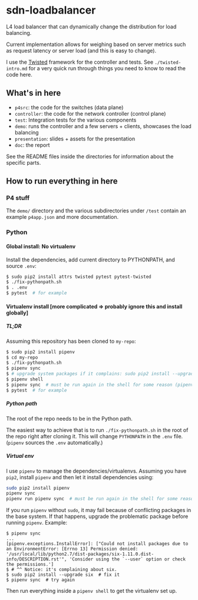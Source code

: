 # sdn-loadbalancer

L4 load balancer that can dynamically change the distribution for load balancing.

Current implementation allows for weighing based on server metrics such as request latency or server load (and this is easy to change).

I use the [Twisted](https://twistedmatrix.com/) framework for the controller and tests. See `./twisted-intro.md` for a very quick run through things you need to know to read the code here.

## What's in here

* `p4src`: the code for the switches (data plane)
* `controller`: the code for the network controller (control plane)
* `test`: Integration tests for the various components
* `demo`: runs the controller and a few servers + clients, showcases the load balancing
* `presentation`: slides + assets for the presentation
* `doc`: the report

See the README files inside the directories for information about the specific parts.

## How to run everything in here

### P4 stuff

The `demo/` directory and the various subdirectories under `/test` contain an example `p4app.json` and more documentation.

### Python

#### Global install: No virtualenv

Install the dependencies, add current directory to PYTHONPATH, and source `.env`:
```sh
$ sudo pip2 install attrs twisted pytest pytest-twisted
$ ./fix-pythonpath.sh
$ . .env
$ pytest  # for example
```
#### Virtualenv install [more complicated => probably ignore this and install globally]

##### TL;DR

Assuming this repository has been cloned to `my-repo`:

```sh
$ sudo pip2 install pipenv
$ cd my-repo
$ ./fix-pythonpath.sh
$ pipenv sync
$ # upgrade system packages if it complains: sudo pip2 install --upgrade six (see below)
$ pipenv shell
$ pipenv sync  # must be run again in the shell for some reason (pipenv/pytest bug)
$ pytest  # for example
```
##### Python path

The root of the repo needs to be in the Python path.

The easiest way to achieve that is to run `./fix-pythonpath.sh` in the root of the repo right after cloning it. This will change `PYTHONPATH` in the `.env` file. (`pipenv` sources the `.env` automatically.)

##### Virtual env

I use `pipenv` to manage the dependencies/virtualenvs. Assuming you have `pip2`, install `pipenv` and then let it install dependencies using:

```sh
sudo pip2 install pipenv
pipenv sync
pipenv run pipenv sync  # must be run again in the shell for some reason (pipenv/pytest bug)
```

If you run `pipenv` without `sudo`, it may fail because of conflicting packages in the base system. If that happens, upgrade the problematic package before running `pipenv`. Example:

```
$ pipenv sync
...
[pipenv.exceptions.InstallError]: ["Could not install packages due to an EnvironmentError: [Errno 13] Permission denied: '/usr/local/lib/python2.7/dist-packages/six-1.11.0.dist-info/DESCRIPTION.rst'", 'Consider using the `--user` option or check the permissions.']
$ # ^^ Notice: it's complaining about six.
$ sudo pip2 install --upgrade six  # fix it
$ pipenv sync  # try again
```

Then run everything inside a `pipenv shell` to get the virtualenv set up.
